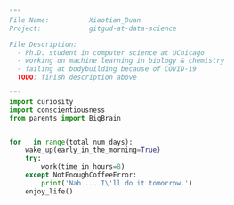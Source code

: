 ```python
"""
File Name:          Xiaotian_Duan
Project:            gitgud-at-data-science

File Description:
  - Ph.D. student in computer science at UChicago
  - working on machine learning in biology & chemistry
  - failing at bodybuilding because of COVID-19
  TODO: finish description above

"""
import curiosity
import conscientiousness
from parents import BigBrain


for _ in range(total_num_days):
    wake_up(early_in_the_morning=True)
    try:
        work(time_in_hours=8)
    except NotEnoughCoffeeError:
        print('Nah ... I\'ll do it tomorrow.')
    enjoy_life()
```
<!---
maybe some github stats panels for the future?
![Xiaotian Duan's GitHub stats](https://github-readme-stats.vercel.app/api?username=xduan7&show_icons=true&theme=gotham&hide=prs,issues,contribs&count_private=true)
[![Top Langs](https://github-readme-stats.vercel.app/api/top-langs/?username=xduan7&layout=compact)](https://github.com/anuraghazra/github-readme-stats)
-->

